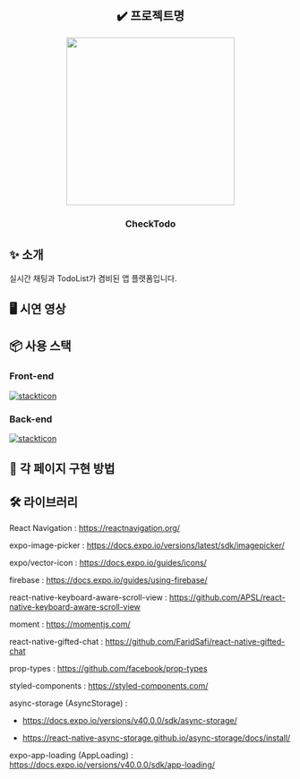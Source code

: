 <div align="center">
  
## ✔️ 프로젝트명
<img  src="https://github.com/gyduddl/CheckTodo/assets/104330521/380e5b40-e9b4-49d7-a4dd-0cfe2f89f8c5" width="300" height="300"/>
<h3>CheckTodo</h3>
</div>

## ✨ 소개
실시간 채팅과 TodoList가 겸비된 앱 플랫폼입니다. 

## 🖥️ 시연 영상


## 📦 사용 스택
### Front-end

[![stackticon](https://firebasestorage.googleapis.com/v0/b/stackticon-81399.appspot.com/o/images%2F1695882466636?alt=media&token=ca596cb3-ce85-4f84-b4fd-b2fbbfa6ec09)](https://github.com/msdio/stackticon)


### Back-end

[![stackticon](https://firebasestorage.googleapis.com/v0/b/stackticon-81399.appspot.com/o/images%2F1695911319614?alt=media&token=beb4b6c9-8da8-4644-a45c-606d09abea38)](https://github.com/msdio/stackticon)


## 📝 각 페이지 구현 방법



## 🛠️ 라이브러리
React Navigation : https://reactnavigation.org/

expo-image-picker : https://docs.expo.io/versions/latest/sdk/imagepicker/

expo/vector-icon : https://docs.expo.io/guides/icons/

firebase : https://docs.expo.io/guides/using-firebase/

react-native-keyboard-aware-scroll-view : https://github.com/APSL/react-native-keyboard-aware-scroll-view

moment : https://momentjs.com/

react-native-gifted-chat : https://github.com/FaridSafi/react-native-gifted-chat

prop-types : https://github.com/facebook/prop-types

styled-components : https://styled-components.com/

async-storage (AsyncStorage) :

- https://docs.expo.io/versions/v40.0.0/sdk/async-storage/

- https://react-native-async-storage.github.io/async-storage/docs/install/

expo-app-loading (AppLoading) : https://docs.expo.io/versions/v40.0.0/sdk/app-loading/
